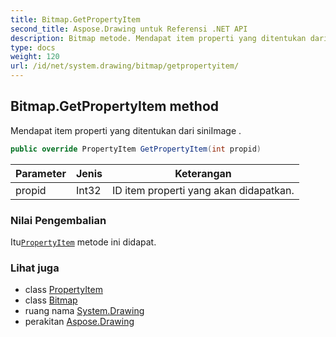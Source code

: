 ```yaml
---
title: Bitmap.GetPropertyItem
second_title: Aspose.Drawing untuk Referensi .NET API
description: Bitmap metode. Mendapat item properti yang ditentukan dari siniImage .
type: docs
weight: 120
url: /id/net/system.drawing/bitmap/getpropertyitem/
---
```

## Bitmap.GetPropertyItem method

Mendapat item properti yang ditentukan dari siniImage .

```csharp
public override PropertyItem GetPropertyItem(int propid)
```

| Parameter | Jenis | Keterangan |
| --- | --- | --- |
| propid | Int32 | ID item properti yang akan didapatkan. |

### Nilai Pengembalian

Itu[`PropertyItem`](../../../system.drawing.imaging/propertyitem/) metode ini didapat.

### Lihat juga

* class [PropertyItem](../../../system.drawing.imaging/propertyitem/)
* class [Bitmap](../)
* ruang nama [System.Drawing](../../bitmap/)
* perakitan [Aspose.Drawing](../../../)



